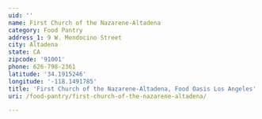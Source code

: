 ```yaml
---
uid: ''
name: First Church of the Nazarene-Altadena
category: Food Pantry
address_1: 9 W. Mendocino Street
city: Altadena
state: CA
zipcode: '91001'
phone: 626-798-2361
latitude: '34.1915246'
longitude: '-118.1491785'
title: 'First Church of the Nazarene-Altadena, Food Oasis Los Angeles'
uri: /food-pantry/first-church-of-the-nazarene-altadena/

---
```

